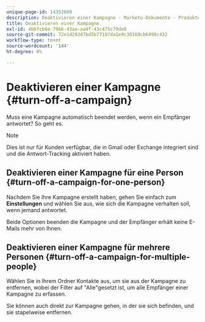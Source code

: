 ```yaml
---
unique-page-id: 14352609
description: Deaktivieren einer Kampagne - Marketo-Dokumente - Produktdokumentation
title: Deaktivieren einer Kampagne
exl-id: 4b6fcb6e-7966-43aa-aa4f-43c475c79de8
source-git-commit: 72e1d29347bd5b77107da1e9c30169cb6490c432
workflow-type: tm+mt
source-wordcount: '144'
ht-degree: 0%

---
```


# Deaktivieren einer Kampagne {#turn-off-a-campaign}

Muss eine Kampagne automatisch beendet werden, wenn ein Empfänger antwortet? So geht es.

>[!NOTE]
>
>Dies ist nur für Kunden verfügbar, die in Gmail oder Exchange integriert sind und die Antwort-Tracking aktiviert haben.

## Deaktivieren einer Kampagne für eine Person {#turn-off-a-campaign-for-one-person}

Nachdem Sie Ihre Kampagne erstellt haben, gehen Sie einfach zum **Einstellungen** und wählen Sie aus, wie sich die Kampagne verhalten soll, wenn jemand antwortet.

Beide Optionen beenden die Kampagne und der Empfänger erhält keine E-Mails mehr von Ihnen.

## Deaktivieren einer Kampagne für mehrere Personen {#turn-off-a-campaign-for-multiple-people}

Wählen Sie in Ihrem Ordner Kontakte aus, um sie aus der Kampagne zu entfernen, wobei der Filter auf &quot;Alle&quot;gesetzt ist, um alle Empfänger einer Kampagne zu erfassen.

Sie können auch direkt zur Kampagne gehen, in der sie sich befinden, und sie stapelweise entfernen.
